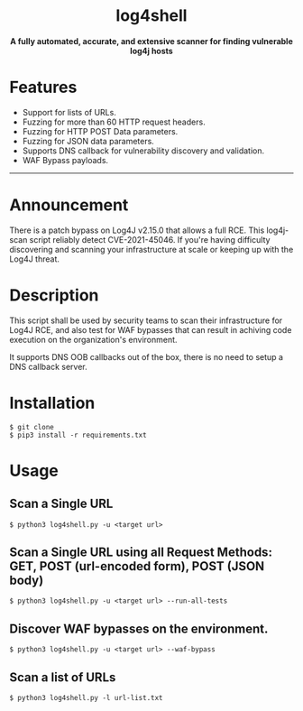 <h1 align="center">log4shell</h1>
<h4 align="center">A fully automated, accurate, and extensive scanner for finding vulnerable log4j hosts</h4>

# Features

- Support for lists of URLs.
- Fuzzing for more than 60 HTTP request headers.
- Fuzzing for HTTP POST Data parameters.
- Fuzzing for JSON data parameters.
- Supports DNS callback for vulnerability discovery and validation.
- WAF Bypass payloads.

---
# Announcement

There is a patch bypass on Log4J v2.15.0 that allows a full RCE. This log4j-scan script reliably detect CVE-2021-45046. If you're having difficulty discovering and scanning your infrastructure at scale or keeping up with the Log4J threat.


# Description

This script shall be used by security teams to scan their infrastructure for Log4J RCE, and also test for WAF bypasses that can result in achiving code execution on the organization's environment.

It supports DNS OOB callbacks out of the box, there is no need to setup a DNS callback server.


# Installation

```
$ git clone 
$ pip3 install -r requirements.txt
```
# Usage

## Scan a Single URL

```
$ python3 log4shell.py -u <target url>
```

## Scan a Single URL using all Request Methods: GET, POST (url-encoded form), POST (JSON body)


```
$ python3 log4shell.py -u <target url> --run-all-tests
```

## Discover WAF bypasses on the environment.

```
$ python3 log4shell.py -u <target url> --waf-bypass
```

## Scan a list of URLs

```
$ python3 log4shell.py -l url-list.txt
```
